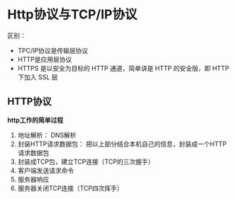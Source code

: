 # Http协议与TCP/IP协议

区别：

- TPC/IP协议是传输层协议
- HTTP是应用层协议
- HTTPS 是以安全为目标的 HTTP 通道，简单讲是 HTTP 的安全版，即 HTTP 下加入 SSL 层

## HTTP协议

**http工作的简单过程**

1. 地址解析： DNS解析
2. 封装HTTP请求数据包： 把以上部分结合本机自己的信息，封装成一个HTTP请求数据包
3. 封装成TCP包，建立TCP连接（TCP的三次握手）
4. 客户端发送请求命令
5. 服务器响应
6. 服务器关闭TCP连接（TCP四次挥手）



